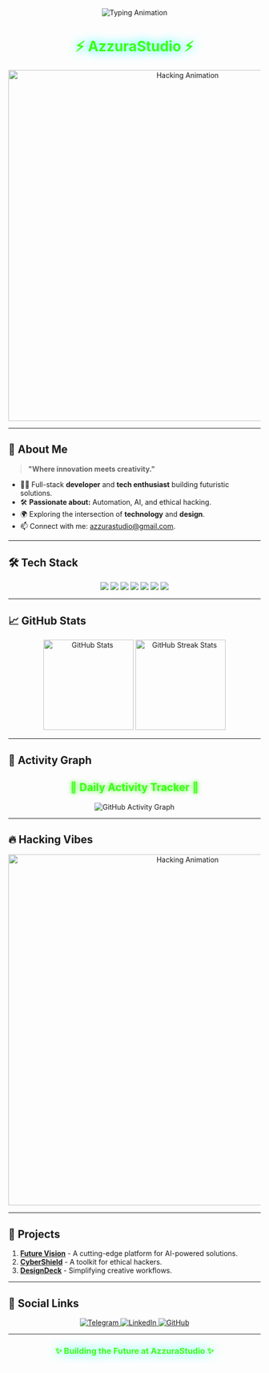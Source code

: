 <!-- Advanced Neon Themed Profile for AzzuraStudio -->

<div align="center">
  <img src="https://readme-typing-svg.herokuapp.com?font=Monoton&size=45&pause=1200&color=39FF14&center=true&vCenter=true&width=900&lines=Welcome+to+AzzuraStudio;Innovating+the+Future;Coding+the+Extraordinary" alt="Typing Animation">
</div>

<h1 align="center" style="color: #39ff14; text-shadow: 0px 0px 20px cyan;">⚡ AzzuraStudio ⚡</h1>

<p align="center">
  <img src="https://media.giphy.com/media/i4MAH84pqe2m2aVojc/giphy.gif" alt="Hacking Animation" width="700">
</p>

---

## 🌟 **About Me**

> **"Where innovation meets creativity."**

- 👨‍💻 Full-stack **developer** and **tech enthusiast** building futuristic solutions.  
- 🛠️ **Passionate about:** Automation, AI, and ethical hacking.  
- 🌍 Exploring the intersection of **technology** and **design**.  
- 📫 Connect with me: [azzurastudio@gmail.com](mailto:azzurastudio@gmail.com).  

---

## 🛠️ **Tech Stack**

<div align="center">
  <img src="https://img.shields.io/badge/Python-3776AB?style=for-the-badge&logo=python&logoColor=white">
  <img src="https://img.shields.io/badge/JavaScript-F7DF1E?style=for-the-badge&logo=javascript&logoColor=black">
  <img src="https://img.shields.io/badge/React-61DAFB?style=for-the-badge&logo=react&logoColor=black">
  <img src="https://img.shields.io/badge/Node.js-339933?style=for-the-badge&logo=nodedotjs&logoColor=white">
  <img src="https://img.shields.io/badge/MongoDB-47A248?style=for-the-badge&logo=mongodb&logoColor=white">
  <img src="https://img.shields.io/badge/Git-F05032?style=for-the-badge&logo=git&logoColor=white">
  <img src="https://img.shields.io/badge/Linux-FCC624?style=for-the-badge&logo=linux&logoColor=black">
</div>

---

## 📈 **GitHub Stats**

<div align="center">
  <img src="https://github-readme-stats.vercel.app/api?username=AzzuraStudio&show_icons=true&theme=radical&include_all_commits=true" alt="GitHub Stats" height="180">
  <img src="https://streak-stats.demolab.com?user=AzzuraStudio&theme=radical" alt="GitHub Streak Stats" height="180">
</div>

---

## 🌌 **Activity Graph**

<div align="center">
  <h2 style="color: #39ff14; text-shadow: 0px 0px 10px #39ff14;">🚀 Daily Activity Tracker 🚀</h2>
  <img src="https://github-readme-activity-graph.vercel.app/graph?username=AzzuraStudio&theme=react-dark&hide_border=true&color=39FF14" alt="GitHub Activity Graph">
</div>

---

## 🔥 **Hacking Vibes**

<p align="center">
  <img src="https://media.giphy.com/media/HhTXt43pk1I1W/giphy.gif" alt="Hacking Animation" width="700">
</p>

---

## 🚀 **Projects**

1. **[Future Vision](#)** - A cutting-edge platform for AI-powered solutions.  
2. **[CyberShield](#)** - A toolkit for ethical hackers.  
3. **[DesignDeck](#)** - Simplifying creative workflows.

---

## 🌈 **Social Links**

<div align="center">
  <a href="https://t.me/AzzuraStudio">
    <img src="https://img.shields.io/badge/Telegram-2CA5E0?style=for-the-badge&logo=telegram&logoColor=white" alt="Telegram">
  </a>
  <a href="https://linkedin.com">
    <img src="https://img.shields.io/badge/LinkedIn-0077B5?style=for-the-badge&logo=linkedin&logoColor=white" alt="LinkedIn">
  </a>
  <a href="https://github.com/AzzuraStudio">
    <img src="https://img.shields.io/badge/GitHub-181717?style=for-the-badge&logo=github&logoColor=white" alt="GitHub">
  </a>
</div>

---

<h3 align="center" style="color: #39ff14; text-shadow: 0px 0px 20px cyan;">✨ Building the Future at AzzuraStudio ✨</h3>
